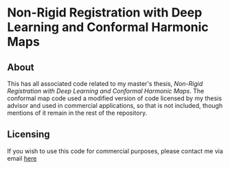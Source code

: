 # Non-Rigid Registration with Deep Learning and Conformal Harmonic Maps

## About
This has all associated code related to my master's thesis, _Non-Rigid Registration with Deep Learning and Conformal Harmonic Maps_. The conformal map code used a modified version of code licensed by my thesis advisor and used in commercial applications, so that is not included, though mentions of it remain in the rest of the repository.

## Licensing
If you wish to use this code for commercial purposes, please contact me via email [here](mailto:billmannd@gmail.com)